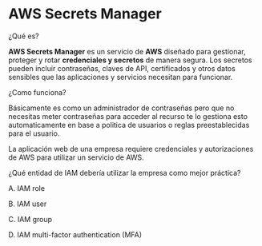 # AWS Secrets Manager

¿Qué es?

**AWS Secrets Manager** es un servicio de **AWS** diseñado para gestionar, proteger y rotar **credenciales y secretos** de manera segura. Los secretos pueden incluir contraseñas, claves de API, certificados y otros datos sensibles que las aplicaciones y servicios necesitan para funcionar.

¿Como funciona?

Básicamente es como un administrador de contraseñas pero que no necesitas meter contraseñas para acceder al recurso te lo gestiona esto automaticamente en base a politica de usuarios o reglas preestablecidas para el usuario.

La aplicación web de una empresa requiere credenciales y autorizaciones de AWS para utilizar un servicio de AWS.

¿Qué entidad de IAM debería utilizar la empresa como mejor práctica?

A. IAM role

B. IAM user

C. IAM group

D. IAM multi-factor authentication (MFA)